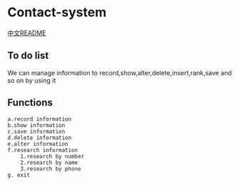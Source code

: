 # Contact-system
[中文README](https://github.com/MOC99/Contact-system/blob/master/README_zh.md)
## To do list
 We can manage information to record,show,alter,delete,insert,rank,save and so on by using it
 ## Functions
    a.record information 
    b.show information
    c.save information
    d.delete information
    e.alter information
    f.research information
        1.research by number
        2.research by name
        3.research by phone
    g. exit
